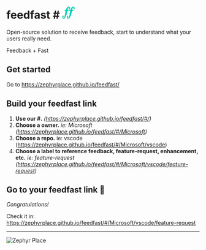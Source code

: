 # feedfast \# ![feedfast logo](https://raw.githubusercontent.com/zephyrplace/feedfast/master/public/favicon-32x32.png)

Open-source solution to receive feedback, start to understand what your users really need.

Feedback + Fast

## Get started

Go to https://zephyrplace.github.io/feedfast/

## Build your feedfast link

1. **Use our #.** _(https://zephyrplace.github.io/feedfast/#/)_
1. **Choose a owner.** _ie: Microsoft (https://zephyrplace.github.io/feedfast/#/Microsoft)_
1. **Choose a repo.** ie: vscode (https://zephyrplace.github.io/feedfast/#/Microsoft/vscode)
1. **Choose a label to reference feedback, feature-request, enhancement, etc.** _ie: feature-request (https://zephyrplace.github.io/feedfast/#/Microsoft/vscode/feature-request)_

## Go to your feedfast link :rocket:
_Congratulations!_

Check it in: https://zephyrplace.github.io/feedfast/#/Microsoft/vscode/feature-request

***

![Zephyr Place](https://avatars0.githubusercontent.com/u/17429557?s=200&v=4)
